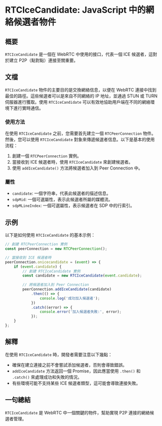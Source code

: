 <!--
Meta Description: # RTCIceCandidate: JavaScript 中的網絡候選者物件 ## 概要 `RTCIceCandidate` 是一個在 WebRTC 中使用的接口，代表一個 ICE 候選者，這對於建立 P2P（點對點）連接至關重要。 ## 文檔 `RTCIceCandidate` 物件的主要目的是...
Meta Keywords: rtcicecandidate, candidate, ice, rtcpeerconnection, webrtc
-->

# RTCIceCandidate: JavaScript 中的網絡候選者物件

## 概要
`RTCIceCandidate` 是一個在 WebRTC 中使用的接口，代表一個 ICE 候選者，這對於建立 P2P（點對點）連接至關重要。

## 文檔
`RTCIceCandidate` 物件的主要目的是交換網絡信息，以便在 WebRTC 連接中找到最佳的路徑。這些候選者可以是來自不同網絡的 IP 地址，並通過 STUN 或 TURN 伺服器進行獲取。使用 `RTCIceCandidate` 可以有效地協助用戶端在不同的網絡環境下進行實時通信。

### 使用方法
在使用 `RTCIceCandidate` 之前，您需要首先建立一個 `RTCPeerConnection` 物件。然後，您可以使用 `RTCIceCandidate` 對象來傳遞候選者信息。以下是基本的使用流程：

1. 創建一個 `RTCPeerConnection` 實例。
2. 當接收到 ICE 候選者時，使用 `RTCIceCandidate` 來創建候選者。
3. 使用 `addIceCandidate()` 方法將候選者加入到 Peer Connection 中。

### 屬性
- `candidate`: 一個字符串，代表此候選者的描述信息。
- `sdpMid`: 一個可選屬性，表示此候選者所屬的媒體流。
- `sdpMLineIndex`: 一個可選屬性，表示候選者在 SDP 中的行索引。

## 示例
以下是如何使用 `RTCIceCandidate` 的基本示例：

```javascript
// 創建 RTCPeerConnection 實例
const peerConnection = new RTCPeerConnection();

// 當接收到 ICE 候選者時
peerConnection.onicecandidate = (event) => {
    if (event.candidate) {
        // 創建 RTCIceCandidate 實例
        const candidate = new RTCIceCandidate(event.candidate);
        
        // 將候選者加入到 Peer Connection
        peerConnection.addIceCandidate(candidate)
            .then(() => {
                console.log('成功加入候選者');
            })
            .catch((error) => {
                console.error('加入候選者失敗:', error);
            });
    }
};
```

## 解釋
在使用 `RTCIceCandidate` 時，開發者需要注意以下幾點：

- 確保在建立連接之前不會嘗試添加候選者，否則會導致錯誤。
- `addIceCandidate` 方法返回一個 Promise，因此應當使用 `.then()` 和 `.catch()` 來處理成功和失敗的情況。
- 有些環境可能不支持某些 ICE 候選者類型，這可能會導致連接失敗。

## 一句總結
`RTCIceCandidate` 是 WebRTC 中一個關鍵的物件，幫助實現 P2P 連接的網絡候選者管理。